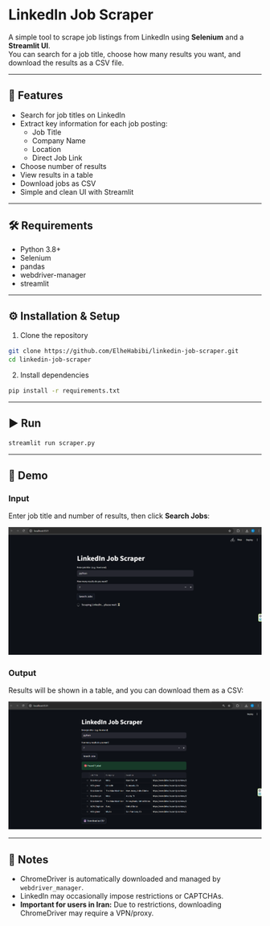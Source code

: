 # LinkedIn Job Scraper

A simple tool to scrape job listings from LinkedIn using **Selenium** and a **Streamlit UI**.  
You can search for a job title, choose how many results you want, and download the results as a CSV file.

---

## 🦋 Features
- Search for job titles on LinkedIn  
- Extract key information for each job posting:
  - Job Title  
  - Company Name  
  - Location  
  - Direct Job Link  
- Choose number of results
- View results in a table
- Download jobs as CSV
- Simple and clean UI with Streamlit

---

## 🛠 Requirements
- Python 3.8+
- Selenium
- pandas
- webdriver-manager
- streamlit

---

## ⚙️ Installation & Setup

1. Clone the repository
```bash
git clone https://github.com/ElheHabibi/linkedin-job-scraper.git
cd linkedin-job-scraper
```

2. Install dependencies
```bash
pip install -r requirements.txt
```
---

## ▶ Run
```bash
streamlit run scraper.py
```
---

## 👀 Demo

### Input
Enter job title and number of results, then click **Search Jobs**:

![Job Scraper Input](./images/shot-scraper-1.png)

### Output
Results will be shown in a table, and you can download them as a CSV:

![Job Scraper Output](./images/shot-scraper-2.png)

---

## 📝 Notes
- ChromeDriver is automatically downloaded and managed by `webdriver_manager`.
- LinkedIn may occasionally impose restrictions or CAPTCHAs.
- **Important for users in Iran:** Due to restrictions, downloading ChromeDriver may require a VPN/proxy.
